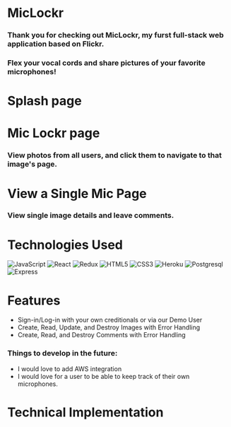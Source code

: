 # MicLockr
### Thank you for checking out MicLockr, my furst full-stack web application based on Flickr.

### Flex your vocal cords and share pictures of your favorite microphones!
####


# Splash page


# Mic Lockr page

### View photos from all users, and click them to navigate to that image's page.


# View a Single Mic Page

### View single image details and leave comments.


# Technologies Used
![JavaScript](https://img.shields.io/badge/javascript-%23323330.svg?style=for-the-badge&logo=javascript&logoColor=%23F7DF1E)
![React](https://img.shields.io/badge/react-%2320232a.svg?style=for-the-badge&logo=react&logoColor=%2361DAFB)
![Redux](https://img.shields.io/badge/redux-%23593d88.svg?style=for-the-badge&logo=redux&logoColor=white)
![HTML5](https://img.shields.io/badge/html5-%23E34F26.svg?style=for-the-badge&logo=html5&logoColor=white)
![CSS3](https://img.shields.io/badge/css3-%231572B6.svg?style=for-the-badge&logo=css3&logoColor=white)
![Heroku](https://img.shields.io/badge/heroku-%23430098.svg?style=for-the-badge&logo=heroku&logoColor=white)
![Postgresql](https://img.shields.io/badge/PostgreSQL-316192?style=for-the-badge&logo=postgresql&logoColor=white)
![Express](https://img.shields.io/badge/Express.js-404D59?style=for-the-badge)






# Features
* Sign-in/Log-in with your own creditionals or via our Demo User
* Create, Read, Update, and Destroy Images with Error Handling
* Create, Read, and Destroy Comments with Error Handling

### Things to develop in the future:
* I would love to add AWS integration
* I would love for a user to be able to keep track of their own microphones.



# Technical Implementation

####

####

```

```

